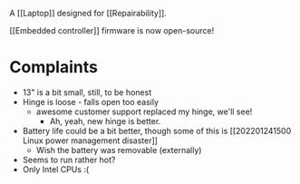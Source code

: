 A [[Laptop]] designed for [[Repairability]].

[[Embedded controller]] firmware is now open-source!

# Complaints
- 13" is a bit small, still, to be honest
- Hinge is loose - falls open too easily
	- awesome customer support replaced my hinge, we'll see!
		- Ah, yeah, new hinge is better.
- Battery life could be a bit better, though some of this is [[202201241500 Linux power management disaster]] 
	- Wish the battery was removable (externally)
- Seems to run rather hot?
- Only Intel CPUs :(